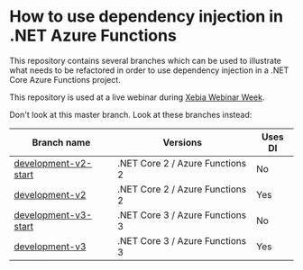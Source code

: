 # How to use dependency injection in .NET Azure Functions 

This repository contains several branches which can be used to illustrate what needs to be refactored in order to use dependency injection in a .NET Core Azure Functions project.

This repository is used at a live webinar during [Xebia Webinar Week](https://pages.xebia.com/academy-webinar-week/dependency-injection-in-net-azure-functions).

Don't look at this master branch. Look at these branches instead:

|Branch name| Versions | Uses DI |
|-|-|-|
| [development-v2-start](tree/development-v2-start) | .NET Core 2 / Azure Functions 2 | No
| [development-v2](tree/development-v2) | .NET Core 2 / Azure Functions 2 | Yes
| [development-v3-start](tree/development-v3-start) | .NET Core 3 / Azure Functions 3 | No
| [development-v3](tree/development-v3) | .NET Core 3 / Azure Functions 3 | Yes
